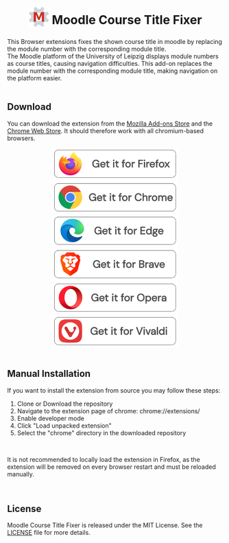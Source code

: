 <h1 align="center">
  <sub><img alt="MCTF Logo" src="/chrome/icons/ext-icon-48.png"></sub>
  Moodle Course Title Fixer</h1>
<div align="left">
  This Browser extensions fixes the shown course title in moodle by replacing the module number with the corresponding module title.</br>
  The Moodle platform of the University of Leipzig displays module numbers as course titles, causing navigation difficulties. This add-on replaces the module number with the corresponding module title, making navigation on the platform easier.
</div>
</br>

<h2 align="left">Download</h1>
<p>You can download the extension from the <a href="https://addons.mozilla.org/de/firefox/">Mozilla Add-ons Store</a> and the <a href="https://chrome.google.com/webstore/category/extensions">Chrome Web Store</a>. It should therefore work with all chromium-based browsers.</p>
<div align="center">
  <a href="https://addons.mozilla.org/en-US/firefox/addon/moodle-course-title-fixer/">
    <img alt="Mozilla Firefox" src="/assets/firefox-ext-download.png" height="75">
  </a>
  
  <a href="https://chrome.google.com/webstore/detail/moodle-course-title-fixer/ddfmahbjaflkghkecbnodhdbmbhpadbh">
    <img alt="Google Chrome" src="/assets/chrome-ext-download.png" height="75">
  </a>
</div>
<div align="center">
  <a href="https://chrome.google.com/webstore/detail/moodle-course-title-fixer/ddfmahbjaflkghkecbnodhdbmbhpadbh">
    <img alt="Microsoft Edge" src="/assets/edge-ext-download.png" height="75">
  </a>
  
  <a href="https://chrome.google.com/webstore/detail/moodle-course-title-fixer/ddfmahbjaflkghkecbnodhdbmbhpadbh">
    <img alt="Brave" src="/assets/brave-ext-download.png" height="75">
  </a>
</div>
<div align="center">
  <a href="https://chrome.google.com/webstore/detail/moodle-course-title-fixer/ddfmahbjaflkghkecbnodhdbmbhpadbh">
    <img alt="Opera" src="/assets/opera-ext-download.png" height="75">
  </a>
  
  <a href="https://chrome.google.com/webstore/detail/moodle-course-title-fixer/ddfmahbjaflkghkecbnodhdbmbhpadbh">
    <img alt="Vivalde" src="/assets/vivaldi-ext-download.png" height="75">
  </a>
</div>
</br>

<h2 align="left">Manual Installation</h2>
<p>If you want to install the extension from source you may follow these steps:</p>
<ol>
  <li>Clone or Download the repository</li>
  <li>Navigate to the extension page of chrome: chrome://extensions/</li>
  <li>Enable developer mode</li>
  <li>Click "Load unpacked extension"</li>
  <li>Select the "chrome" directory in the downloaded repository</li>
</ol>
</br>
<p>It is not recommended to locally load the extension in Firefox, as the extension will be removed on every browser restart and must be reloaded manually.</p>
</br>

<h2 align="left">License</h2>
<p>Moodle Course Title Fixer is released under the MIT License. See the <a href="https://github.com/jkbelster/moodle-course-title-fixer/blob/main/LICENSE">LICENSE</a> file for more details.</p>
